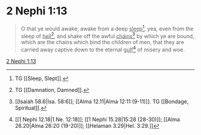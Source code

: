 # 2 Nephi 1:13

> O that ye would awake; awake from a deep <u>sleep</u>[^a], yea, even from the sleep of <u>hell</u>[^b], and shake off the awful <u>chains</u>[^c] by which ye are bound, which are the chains which bind the children of men, that they are carried away captive down to the eternal <u>gulf</u>[^d] of misery and woe.

[2 Nephi 1:13](https://www.churchofjesuschrist.org/study/scriptures/bofm/2-ne/1?lang=eng&id=p13#p13)


[^a]: TG [[Sleep, Slept]].
[^b]: TG [[Damnation, Damned]].
[^c]: [[Isaiah 58.6|Isa. 58:6]]; [[Alma 12.11|Alma 12:11 (9-11)]]. TG [[Bondage, Spiritual]].
[^d]: [[1 Nephi 12.18|1 Ne. 12:18]]; [[1 Nephi 15.28|15:28 (28-30)]]; [[Alma 26.20|Alma 26:20 (19-20)]]; [[Helaman 3.29|Hel. 3:29.]]
